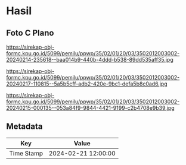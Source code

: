 # Hasil

## Foto C Plano

https://sirekap-obj-formc.kpu.go.id/5099/pemilu/ppwp/35/02/01/20/03/3502012003002-20240214-235618--baa014b9-440b-4ddd-b538-89dd535aff35.jpg

https://sirekap-obj-formc.kpu.go.id/5099/pemilu/ppwp/35/02/01/20/03/3502012003002-20240217-110815--5a5b5cff-adb2-420e-9bc1-defa5b8c0ad6.jpg

https://sirekap-obj-formc.kpu.go.id/5099/pemilu/ppwp/35/02/01/20/03/3502012003002-20240215-000135--053a84f9-9844-4421-9199-c2b4708e9b39.jpg


## Metadata

| Key        | Value               |
| ---------- | ------------------- |
| Time Stamp | 2024-02-21 12:00:00 |



